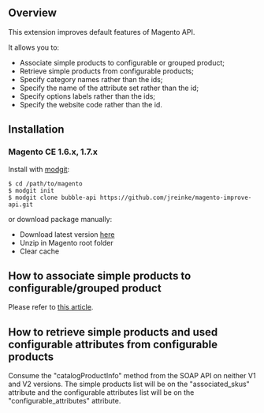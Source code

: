 ## Overview

This extension improves default features of Magento API.

It allows you to:

* Associate simple products to configurable or grouped product;
* Retrieve simple products from configurable products;
* Specify category names rather than the ids;
* Specify the name of the attribute set rather than the id;
* Specify options labels rather than the ids;
* Specify the website code rather than the id.

## Installation

### Magento CE 1.6.x, 1.7.x

Install with [modgit](https://github.com/jreinke/modgit):

    $ cd /path/to/magento
    $ modgit init
    $ modgit clone bubble-api https://github.com/jreinke/magento-improve-api.git

or download package manually:

* Download latest version [here](https://github.com/jreinke/magento-improve-api/archive/master.zip)
* Unzip in Magento root folder
* Clear cache

## How to associate simple products to configurable/grouped product

Please refer to [this article](http://www.bubblecode.net/en/2012/04/20/magento-api-associate-simple-products-to-configurable-or-grouped-product/).

## How to retrieve simple products and used configurable attributes from configurable products

Consume the "catalogProductInfo" method from the SOAP API on neither  V1 and V2 versions.
The simple products list will be on the "associated_skus" attribute and the configurable attributes list will be on the "configurable_attributes" attribute.
